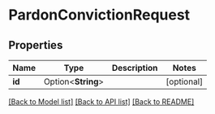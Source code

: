 # PardonConvictionRequest

## Properties

| Name   | Type               | Description | Notes      |
| ------ | ------------------ | ----------- | ---------- |
| **id** | Option<**String**> |             | [optional] |

[[Back to Model list]](../README.md#documentation-for-models) [[Back to API list]](../README.md#documentation-for-api-endpoints) [[Back to README]](../README.md)
